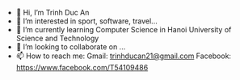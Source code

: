 - 👋 Hi, I’m Trinh Duc An
- 👀 I’m interested in sport, software, travel...
- 🌱 I’m currently learning Computer Science in Hanoi University of Science and Technology 
- 💞️ I’m looking to collaborate on ...
- 📫 How to reach me: 
Gmail: trinhducan21@gmail.com
Facebook: https://www.facebook.com/T54109486 
<!---
trinhducan21/trinhducan21 is a ✨ special ✨ repository because its `README.md` (this file) appears on your GitHub profile.
You can click the Preview link to take a look at your changes.
--->
